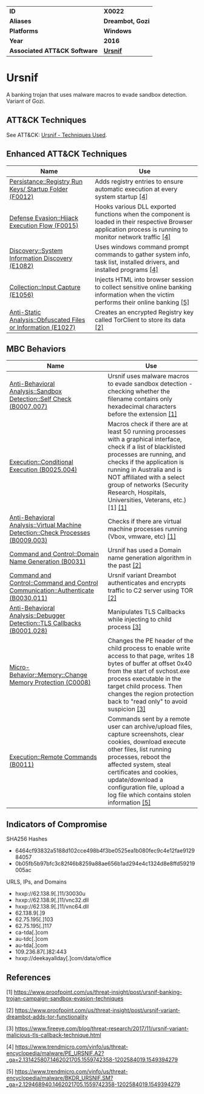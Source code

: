 
<table>
<tr>
<td><b>ID</b></td>
<td><b>X0022</b></td>
</tr>
<tr>
<td><b>Aliases</b></td>
<td><b>Dreambot, Gozi</b></td>
</tr>
<tr>
<td><b>Platforms</b></td>
<td><b>Windows</b></td>
</tr>
<tr>
<td><b>Year</b></td>
<td><b>2016</b></td>
</tr>
<tr>
<td><b>Associated ATT&CK Software</b></td>
<td><b><a href="https://attack.mitre.org/software/S0386/">Ursnif</a></b></td>
</tr>
</table>


Ursnif
======
A banking trojan that uses malware macros to evade sandbox detection. Variant of Gozi.

ATT&CK Techniques
-----------------
See ATT&CK: [Ursnif - Techniques Used](https://attack.mitre.org/software/S0386/).

Enhanced ATT&CK Techniques
---------
|Name|Use|
|---|---|
|[Persistance::Registry Run Keys/ Startup Folder (F0012)](../persistence/registry-run-keys-startup-folder.md)|Adds registry entries to ensure automatic execution at every system startup  [[4]](#4)|
|[Defense Evasion::Hijack Execution Flow (F0015)](../defense-evasion/hijack-execution-flow.md)|Hooks various DLL exported functions when the component is loaded in their respective Browser application process is running to monitor network traffic [[4]](#4)|
|[Discovery::System Information Discovery (E1082)](../discovery/system-information-discovery.md)|Uses windows command prompt commands to gather system info, task list, installed drivers, and installed programs  [[4]](#4)|
|[Collection::Input Capture (E1056)](../collection/input-capture.md)|Injects HTML into browser session to collect sensitive online banking information when the victim performs their online banking  [[5]](#5)|
|[Anti-Static Analysis::Obfuscated Files or Information (E1027)](../anti-static-analysis/executable-code-obfuscation.md)|Creates an encrypted Registry key called TorClient to store its data [[2]](#2)|


MBC Behaviors
---------
|Name|Use|
|---|---|
|[Anti-Behavioral Analysis::Sandbox Detection::Self Check (B0007.007)](../anti-behavioral-analysis/sandbox-detection.md)|Ursnif uses malware macros to evade sandbox detection - checking whether the filename contains only hexadecimal characters before the extension  [[1]](#1)|
|[Execution::Conditional Execution (B0025.004)](../execution/conditional-execution.md)|Macros check if there are at least 50 running processes with a graphical interface, check if a list of blacklisted processes are running, and checks if the application is running in Australia and is NOT affiliated with a select group of networks (Security Research, Hospitals, Universities, Veterans, etc.) [1] [[1]](#1)|
|[Anti-Behavioral Analysis::Virtual Machine Detection::Check Processes (B0009.003)](../anti-behavioral-analysis/virtual-machine-detection.md)|Checks if there are virtual machine processes running (Vbox, vmware, etc) [[1]](#1)|
|[Command and Control::Domain Name Generation (B0031)](../command-and-control/domain-name-generation.md)|Ursnif has used a Domain name generation algorithm in the past [[2]](#2)|
|[Command and Control::Command and Control Communication::Authenticate (B0030.011)](../command-and-control/c2-communication.md)|Ursnif variant Dreambot authenticates and encrypts traffic to C2 server using TOR [[2]](#2)|
|[Anti-Behavioral Analysis::Debugger Detection::TLS Callbacks (B0001.028)](../anti-behavioral-analysis/debugger-detection.md)|Manipulates TLS Callbacks while injecting to child process [[3]](#3)|
|[Micro-Behavior::Memory::Change Memory Protection (C0008)](../micro-behaviors/memory/change-memory-protection.md)|Changes the PE header of the child process to enable write access to that page, writes 18 bytes of buffer at offset 0x40 from the start of svchost.exe process executable in the target child process. Then changes the region protection back to "read only" to avoid suspicion  [[3]](#3)|
|[Execution::Remote Commands (B0011)](../execution/remote-commands.md)|Commands sent by a remote user can archive/upload files, capture screenshots, clear cookies, download execute other files, list running processes, reboot the affected system, steal certificates and cookies, update/download a configuration file, upload a log file which contains stolen information  [[5]](#5)|

Indicators of Compromise
------------------------
SHA256 Hashes
- 6464cf93832a5188d102cce498b4f3be0525ea1b080fec9c4e12fae912984057
- 0b05fb5b97bfc3c82f46b8259a88ae656b1ad294e4c1324d8e8ffd59219005ac

URLS, IPs, and Domains
- hxxp://62.138.9[.]11/30030u
- hxxp://62.138.9[.]11/vnc32.dll
- hxxp://62.138.9[.]11/vnc64.dll
- 62.138.9[.]9
- 62.75.195[.]103
- 62.75.195[.]117
- ca-tda[.]com
- au-tdc[.]com
- au-tda[.]com
- 109.236.87[.]82:443
- hxxp://deekayallday[.]com/data/office


## References

<a name="1">[1]</a> https://www.proofpoint.com/us/threat-insight/post/ursnif-banking-trojan-campaign-sandbox-evasion-techniques

<a name="2">[2]</a> https://www.proofpoint.com/us/threat-insight/post/ursnif-variant-dreambot-adds-tor-functionality

<a name="3">[3]</a> https://www.fireeye.com/blog/threat-research/2017/11/ursnif-variant-malicious-tls-callback-technique.html

<a name="4">[4]</a> https://www.trendmicro.com/vinfo/us/threat-encyclopedia/malware/PE_URSNIF.A2?_ga=2.131425807.1462021705.1559742358-1202584019.1549394279

<a name="5">[5]</a> https://www.trendmicro.com/vinfo/us/threat-encyclopedia/malware/BKDR_URSNIF.SM?_ga=2.129468940.1462021705.1559742358-1202584019.1549394279
